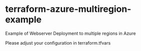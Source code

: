 # terraform-azure-multiregion-example

Example of Webserver Deployment to multiple regions in Azure

Please adjust your configuration in terraform.tfvars